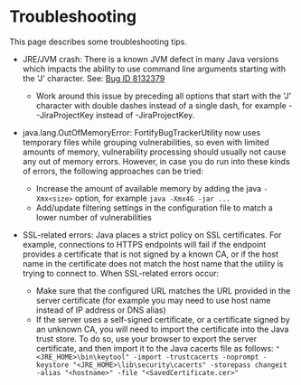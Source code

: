 # Troubleshooting

This page describes some troubleshooting tips.

- JRE/JVM crash: There is a known JVM defect in many Java versions which impacts the ability to use command line arguments starting with the 'J' character. See: [Bug ID 8132379](http://bugs.java.com/bugdatabase/view_bug.do?bug_id=8132379)
    - Work around this issue by preceding all options that start with the 'J' character with double dashes instead of a single dash, for example --JiraProjectKey instead of -JiraProjectKey.


- java.lang.OutOfMemoryError: FortifyBugTrackerUtility now uses temporary files while grouping vulnerabilities, so even with limited amounts of memory, vulnerability processing should usually not cause any out of memory errors. However, in case you do run into these kinds of errors, the following approaches can be tried:
    - Increase the amount of available memory by adding the java `-Xmx<size>` option, for example `java -Xmx4G -jar ...`
    - Add/update filtering settings in the configuration file to match a lower number of vulnerabilities


- SSL-related errors: Java places a strict policy on SSL certificates. For example, connections to HTTPS endpoints will fail if the endpoint provides a certificate that is not signed by a known CA, or if the host name in the certificate does not match the host name that the utility is trying to connect to. When SSL-related errors occur:
    - Make sure that the configured URL matches the URL provided in the server certificate (for example you may need to use host name instead of IP address or DNS alias)
    - If the server uses a self-signed certificate, or a certificate signed by an unknown CA, you will need to import the certificate into the Java trust store. To do so, use your browser to export the server certificate, and then import it to the Java cacerts file as follows: `"<JRE_HOME>\bin\keytool" -import -trustcacerts -noprompt -keystore "<JRE_HOME>\lib\security\cacerts" -storepass changeit -alias "<hostname>" -file "<SavedCertificate.cer>"`

